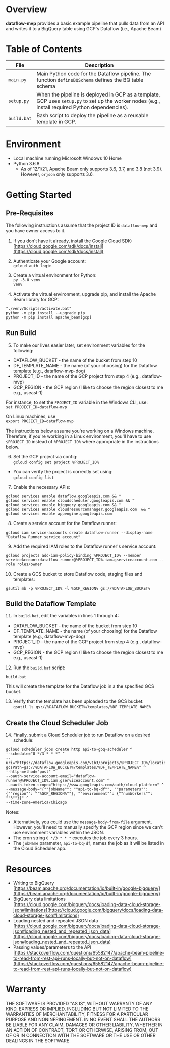 # Overview

<b>dataflow-mvp</b> provides a basic example pipeline that pulls data from an API and writes it to a BigQuery table using GCP's Dataflow (i.e., Apache Beam)

# Table of Contents

| File | Description |
|--|--|
|`main.py` | Main Python code for the Dataflow pipeline. The function `defineBQSchema` defines the BQ table schema|
|`setup.py` | When the pipeline is deployed in GCP as a template, GCP uses `setup.py` to set up the worker nodes (e.g., install required Python dependencies).|
|`build.bat`| Bash script to deploy the pipeline as a reusable template in GCP.|

# Environment

* Local machine running Microsoft Windows 10 Home
* Python 3.6.8
  * As of 12/1/21, Apache Beam only supports 3.6, 3.7, and 3.8 (not 3.9). However, <code>orjson</code> only supports 3.6.

# Getting Started

## Pre-Requisites

The following instructions assume that the project ID is `dataflow-mvp` and you have owner access to it.

1. If you don't have it already, install the Google Cloud SDK:<br>
[https://cloud.google.com/sdk/docs/install](https://cloud.google.com/sdk/docs/install)

2. Authenticate your Google account:<br>
`gcloud auth login`

3. Create a virtual environment for Python:<br>
<code>py -3.8 venv venv</code>

4. Activate the virtual environment, upgrade pip, and install the Apache Beam library for GCP:<br>
```
"./venv/Scripts/activate.bat"
python -m pip install --upgrade pip
python -m pip install apache_beam[gcp]
```

## Run Build

5. To make our lives easier later, set environment variables for the following:<br>
* DATAFLOW_BUCKET - the name of the bucket from step 10
* DF_TEMPLATE_NAME - the name (of your choosing) for the Dataflow template (e.g., dataflow-mvp-dog)
* PROJECT_ID - the name of the GCP project from step 4 (e.g., dataflow-mvp)
* GCP_REGION - the GCP region (I like to choose the region closest to me e.g., useast-1)

For instance, to set the <code>PROJECT_ID</code> variable in the Windows CLI, use:<br>
`set PROJECT_ID=dataflow-mvp`

On Linux machines, use<br>
`export PROJECT_ID=dataflow-mvp`

The instructions below assume you're working on a Windows machine. Therefore, if you're working in a Linux environment, you'll have to use `$PROJECT_ID` instead of `%PROJECT_ID%` where appropriate in the instructions below.

6. Set the GCP project via config:<br>
`gcloud config set project %PROJECT_ID%`
* You can verify the project is correctly set using:<br>
`gcloud config list`

7. Enable the necessary APIs:
```
gcloud services enable dataflow.googleapis.com && ^
gcloud services enable cloudscheduler.googleapis.com && ^
gcloud services enable bigquery.googleapis.com && ^
gcloud services enable cloudresourcemanager.googleapis.com  && ^
gcloud services enable appengine.googleapis.com
```

8. Create a service account for the Dataflow runner:
```
gcloud iam service-accounts create dataflow-runner --display-name "Dataflow Runner service account"
```

9. Add the required IAM roles to the Dataflow runner's service account:
```
gcloud projects add-iam-policy-binding %PROJECT_ID% --member serviceAccount:dataflow-runner@%PROJECT_ID%.iam.gserviceaccount.com --role roles/owner
```

10. Create a GCS bucket to store Dataflow code, staging files and templates:<br>
```
gsutil mb -p %PROJECT_ID% -l %GCP_REGION% gs://%DATAFLOW_BUCKET%
```

## Build the Dataflow Template

11. In <code>build.bat</code>, edit the variables in lines 1 through 4:
* DATAFLOW_BUCKET - the name of the bucket from step 10
* DF_TEMPLATE_NAME - the name (of your choosing) for the Dataflow template (e.g., dataflow-mvp-dog)
* PROJECT_ID - the name of the GCP project from step 4 (e.g., dataflow-mvp)
* GCP_REGION - the GCP region (I like to choose the region closest to me e.g., useast-1)

12. Run the <code>build.bat</code> script:
```
build.bat
```

This will create the template for the Dataflow job in a the specified GCS bucket.

13. Verify that the template has been uploaded to the GCS bucket:<br>
`gsutil ls gs://%DATAFLOW_BUCKET%/templates/%DF_TEMPLATE_NAME%`

## Create the Cloud Scheduler Job

14. Finally, submit a Cloud Scheduler job to run Dataflow on a desired schedule:<br>
```
gcloud scheduler jobs create http api-to-gbq-scheduler ^
--schedule="0 */3 * * *" ^
--uri="https://dataflow.googleapis.com/v1b3/projects/%PROJECT_ID%/locations/%GCP_REGION%/templates:launch?gcsPath=gs://%DATAFLOW_BUCKET%/templates/%DF_TEMPLATE_NAME%" ^
--http-method="post" ^
--oauth-service-account-email="dataflow-runner@%PROJECT_ID%.iam.gserviceaccount.com" ^
--oauth-token-scope="https://www.googleapis.com/auth/cloud-platform" ^
--message-body="{""jobName"": ""api-to-bq-df"", ""parameters"": {""region"": ""%GCP_REGION%""}, ""environment"": {""numWorkers"": ""3""}}" ^
--time-zone=America/Chicago 
```

Notes:<br>
* Alternatively, you could use the <code>message-body-from-file</code> argument. However, you'll need to manually specify the GCP region since we can't use environment variables within the JSON.
* The cron string <code>0 */3 * * *</code> executes the job every 3 hours.
* The <code>jobName</code> parameter, <code>api-to-bq-df</code>, names the job as it will be listed in the Cloud Scheduler app.

# Resources

* Writing to BigQuery<br>
[https://beam.apache.org/documentation/io/built-in/google-bigquery/](https://beam.apache.org/documentation/io/built-in/google-bigquery/)
* BigQuery data limitations<br>
[https://cloud.google.com/bigquery/docs/loading-data-cloud-storage-json#limitations](https://cloud.google.com/bigquery/docs/loading-data-cloud-storage-json#limitations)
* Loading nested and repeated JSON data<br>
[https://cloud.google.com/bigquery/docs/loading-data-cloud-storage-json#loading_nested_and_repeated_json_data](https://cloud.google.com/bigquery/docs/loading-data-cloud-storage-json#loading_nested_and_repeated_json_data)
* Passing values/parameters to the API<br>
[https://stackoverflow.com/questions/65582147/apache-beam-pipeline-to-read-from-rest-api-runs-locally-but-not-on-dataflow](https://stackoverflow.com/questions/65582147/apache-beam-pipeline-to-read-from-rest-api-runs-locally-but-not-on-dataflow)

# Warranty

THE SOFTWARE IS PROVIDED "AS IS", WITHOUT WARRANTY OF ANY KIND, EXPRESS OR IMPLIED, INCLUDING BUT NOT LIMITED TO THE WARRANTIES OF MERCHANTABILITY, FITNESS FOR A PARTICULAR PURPOSE AND NONINFRINGEMENT. IN NO EVENT SHALL THE AUTHORS BE LIABLE FOR ANY CLAIM, DAMAGES OR OTHER LIABILITY, WHETHER IN AN ACTION OF CONTRACT, TORT OR OTHERWISE, ARISING FROM, OUT OF OR IN CONNECTION WITH THE SOFTWARE OR THE USE OR OTHER DEALINGS IN THE SOFTWARE.
